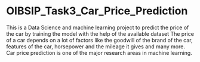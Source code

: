 # OIBSIP_Task3_Car_Price_Prediction

This is a Data Science and machine learning project to predict the price of the car by training the model with the help of the available dataset
The price of a car depends on a lot of factors like the goodwill of the brand of the car, features of the car, horsepower and the mileage it gives and many more. Car price prediction is one of the major research areas in machine learning.
